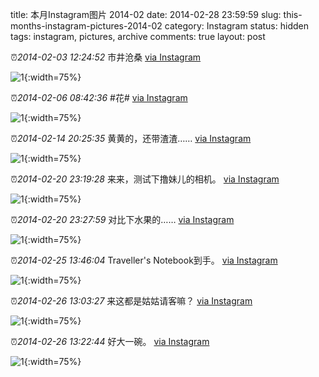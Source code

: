 title: 本月Instagram图片 2014-02
date: 2014-02-28 23:59:59
slug: this-months-instagram-pictures-2014-02
category: Instagram
status: hidden
tags: instagram, pictures, archive
comments: true
layout: post

⏰_2014-02-03 12:24:52_ 市井沧桑
[via Instagram](https://www.instagram.com/p/j8L-O-AVxJLf1lQ09xjH0M10RR0tHi5VN--_s0/)

![1](https://scontent-lax3-2.cdninstagram.com/vp/100a45774976b347e5ae360c0e448187/5DB3DFD6/t51.2885-15/e15/1740082_586217574781756_928197810_n.jpg?_nc_ht=scontent-lax3-2.cdninstagram.com){:width=75%}



⏰_2014-02-06 08:42:36_ #花#
[via Instagram](https://www.instagram.com/p/kDg66sAV-Pg5-vvcinatOm-8uJRQEIkTZnawE0/)

![1](https://scontent-lax3-2.cdninstagram.com/vp/b2752681865f9b1ced6d59086f83602b/5DB5DE80/t51.2885-15/e15/1740180_773345262693837_2062329492_n.jpg?_nc_ht=scontent-lax3-2.cdninstagram.com){:width=75%}



⏰_2014-02-14 20:25:35_ 黄黄的，还带渣渣……
[via Instagram](https://www.instagram.com/p/kZXuyGgVxZxuCJ3at80ZRJpqKE0LAsHAt3zhg0/)

![1](https://scontent-lax3-2.cdninstagram.com/vp/4b0ac4b894ecf2b495e709b98131bb24/5DB7E70E/t51.2885-15/e15/1724262_597925250272530_700368328_n.jpg?_nc_ht=scontent-lax3-2.cdninstagram.com){:width=75%}



⏰_2014-02-20 23:19:28_ 来来，测试下撸妹儿的相机。
[via Instagram](https://www.instagram.com/p/kpIZmagV8qEKraRYcidLRtOLch6Cw-xxwlPW80/)

![1](https://scontent-lax3-2.cdninstagram.com/vp/9b5450d0490393843a51c1a70ccbc98d/5DBD43A6/t51.2885-15/e15/1963106_232962146887058_2039746687_n.jpg?_nc_ht=scontent-lax3-2.cdninstagram.com){:width=75%}

⏰_2014-02-20 23:27:59_ 对比下水果的……
[via Instagram](https://www.instagram.com/p/kpJX5nAV95wutv7hqCqMGHwKTGcAUB_8Re7ng0/)

![1](https://scontent-lax3-2.cdninstagram.com/vp/44d5493b07a9a31f3f0ee5b24a24cc05/5DA56766/t51.2885-15/e15/1971504_1407490476174468_1233176673_n.jpg?_nc_ht=scontent-lax3-2.cdninstagram.com){:width=75%}



⏰_2014-02-25 13:46:04_ Traveller's Notebook到手。
[via Instagram](https://www.instagram.com/p/k0-wSLAV-0UgXimYcp0-O_gOu_D-vru_1YXZU0/)

![1](https://scontent-lax3-2.cdninstagram.com/vp/a03308f0a593d1ac8ebab793714ea310/5DB5E04B/t51.2885-15/e15/1799716_259434350884565_136718023_n.jpg?_nc_ht=scontent-lax3-2.cdninstagram.com){:width=75%}



⏰_2014-02-26 13:03:27_ 来这都是姑姑请客嘛？
[via Instagram](https://www.instagram.com/p/k3eq7bAV4UqhFOh32jxUwbSgK9XNfupMlv52g0/)

![1](https://scontent-lax3-2.cdninstagram.com/vp/6f5e56dc17dd1471523bbfb1a1f6728a/5D9FDA7E/t51.2885-15/e15/1741480_1457990774417697_969557013_n.jpg?_nc_ht=scontent-lax3-2.cdninstagram.com){:width=75%}

⏰_2014-02-26 13:22:44_ 好大一碗。
[via Instagram](https://www.instagram.com/p/k3g4RCgV6VzcoiffGX2spe59OkBNOVZ8mm6lI0/)

![1](https://scontent-lax3-2.cdninstagram.com/vp/fe2cb1bae9f823b1fb10b7114805754b/5DBD279B/t51.2885-15/e15/917571_253684628089315_1607670391_n.jpg?_nc_ht=scontent-lax3-2.cdninstagram.com){:width=75%}
